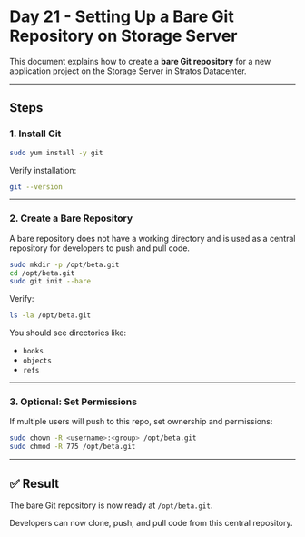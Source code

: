 # Day 21 - Setting Up a Bare Git Repository on Storage Server

This document explains how to create a **bare Git repository** for a new application project on the Storage Server in Stratos Datacenter.

---

## Steps

### 1. Install Git
```bash
sudo yum install -y git
```

Verify installation:
```bash
git --version
```

---

### 2. Create a Bare Repository

A bare repository does not have a working directory and is used as a central repository for developers to push and pull code.

```bash
sudo mkdir -p /opt/beta.git
cd /opt/beta.git
sudo git init --bare
```

Verify:
```bash
ls -la /opt/beta.git
```

You should see directories like:
- `hooks`
- `objects`
- `refs`

---

### 3. Optional: Set Permissions

If multiple users will push to this repo, set ownership and permissions:

```bash
sudo chown -R <username>:<group> /opt/beta.git
sudo chmod -R 775 /opt/beta.git
```

---

## ✅ Result

The bare Git repository is now ready at `/opt/beta.git`.

Developers can now clone, push, and pull code from this central repository.